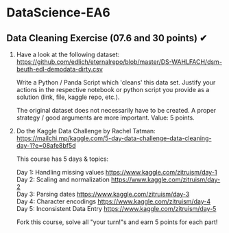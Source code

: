 # DataScience-EA6
## Data Cleaning Exercise (07.6 and 30 points) ✔
1. Have a look at the following dataset: https://github.com/edlich/eternalrepo/blob/master/DS-WAHLFACH/dsm-beuth-edl-demodata-dirty.csv

    Write a Python / Panda Script which 'cleans' this data set. Justify your actions in the respective notebook or python script you provide as a solution (link, file, kaggle repo, etc.).
    
    The original dataset does not necessarily have to be created. A proper strategy / good arguments are more important. Value: 5 points.

2.  Do the Kaggle Data Challenge by Rachel Tatman: https://mailchi.mp/kaggle.com/5-day-data-challenge-data-cleaning-day-1?e=08afe8bf5d

    This course has 5 days & topics:
    
    Day 1: Handling missing values https://www.kaggle.com/zitruism/day-1  
    Day 2: Scaling and normalization https://www.kaggle.com/zitruism/day-2  
    Day 3: Parsing dates https://www.kaggle.com/zitruism/day-3  
    Day 4: Character encodings https://www.kaggle.com/zitruism/day-4  
    Day 5: Inconsistent Data Entry https://www.kaggle.com/zitruism/day-5  
    
    Fork this course, solve all "your turn!"s and earn 5 points for each part!